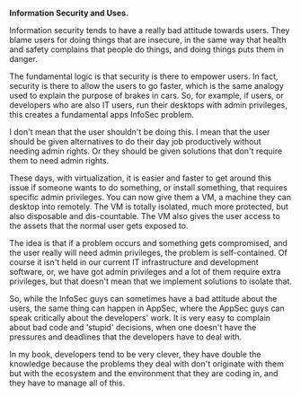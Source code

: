 **Information Security and Uses.**

Information security tends to have a really bad attitude towards users. They blame users for doing things that are insecure, in the same way that health and safety complains that people do things, and doing things puts them in danger.

The fundamental logic is that security is there to empower users. In fact, security is there to allow the users to go faster, which is the same analogy used to explain the purpose of brakes in cars. So, for example, if users, or developers who are also IT users, run their desktops with admin privileges, this creates a fundamental apps InfoSec problem.

I don't mean that the user shouldn't be doing this. I mean that the user should be given alternatives to do their day job productively   without needing admin rights. Or they should be given solutions that don't require them to need admin rights.

These days, with virtualization, it is easier and faster to get around this issue if someone wants to do something, or install something, that requires specific admin privileges. You can now give them a VM, a machine they can desktop into remotely. The VM is totally isolated, much more protected, but also disposable and dis-countable. The VM also gives the user access to the assets that the normal user gets exposed to.

The idea is that if a problem occurs and something gets compromised, and the user really will need admin privileges, the problem is self-contained. Of course it isn't held in our current IT infrastructure and development software, or, we have got admin privileges and a lot of them require extra privileges, but that doesn't mean that we implement solutions to isolate that.

So, while  the InfoSec guys can sometimes have a bad attitude about the users,  the same thing can happen in AppSec, where the AppSec guys can speak critically about the developers' work. It is very easy to complain about bad code and 'stupid' decisions, when one doesn't have the pressures and deadlines that the developers have to deal with.

In my book, developers tend to be very clever, they have double the knowledge because the problems they deal with don't originate with them but with the ecosystem and the environment that they are coding in, and they have to manage all of this.
